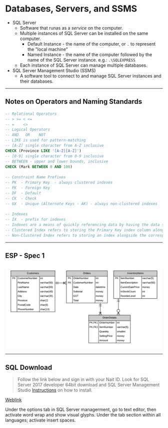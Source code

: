 # Databases, Servers, and SSMS

- SQL Server
  - Software that runas as a *service* on the computer.
  - Multiple instances of SQL Server can be installed on the same computer.
    - Default Instance - the name of the computer, or `.` to represent the "local machine"
    - Named Instance - the name of the computer followed by the name of the SQL Server instance. e.g.: `.\SQLEXPRESS`
  - Each instance of SQL Server can manage multiple databases.
- SQL Server Management Studio (SSMS)
  - A software tool to connect to and manage SQL Server instances and their databases.

----

## Notes on Operators and Naming Standards

```sql
-- Relational Operators
-- > >= < <=
-- =    <>
-- Logical Operators
-- AND   OR    NOT
-- LIKE is used for pattern-matching
-- [A-Z] single character from A-Z inclusive
CHECK (Province LIKE '[A-Z][A-Z]')
-- [0-9] single character from 0-9 inclusive
-- BETWEEN - upper and lower bounds, inclusive
CHECK (Mark BETWEEN 0 AND 100)

-- Constraint Name Prefixes
-- PK  - Primary Key  - always clustered indexes
-- FK  - Foreign Key
-- DF  - Default
-- CK  - Check
-- UX  - Unique (Alternate Keys - AK) - always non-clustered indexes

-- Indexes
-- IX  - prefix for indexes
-- Indexes are a means of quickly referencing data by having the data sorted by the index.
-- Clustered Index refers to storing the Primary Key index column alongside the rest of the column data for the row.
-- Non-Clustered Index refers to storing an index alongside the corresponding PK index
```

----

## ESP - Spec 1

![Spec 1 ERD](ESP-PhysicalERD-Spec-1.png)

----
## SQL Download 

> Follow the link below and sign in with your Nait ID. Look for SQL Server 2017 developer 64bit download and SQL Server Management Studio [Instructions](https://dmit-1508.github.io/about/slides-installing-sql-server.html#/) on how to install.

[Weblink](https://portal.azure.com/?Microsoft_Azure_Education_correlationId=31368EAF3BFF60520441834B3A4C61B0&Microsoft_Azure_Education_newA4E=true#blade/Microsoft_Azure_Education/EducationMenuBlade/software)

Under the options tab in SQL Server managerment, go to text editor, then activate word wrap and show visual glyphs. Under the tab section within all languages; activate insert spaces.
